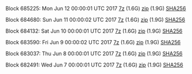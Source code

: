 Block 685225: Mon Jun 12 00:00:01 UTC 2017 [7z](https://transfer.sh/kDiKR/bootstrap.dat.20170612.7z) (1.6G) [zip](https://transfer.sh/SsvIn/bootstrap.dat.20170612.zip) (1.9G) [SHA256](https://transfer.sh/7R2kD/sha256.txt)

Block 684680: Sun Jun 11 00:00:02 UTC 2017 [7z](https://transfer.sh/NiYi5/bootstrap.dat.20170611.7z) (1.6G) [zip](https://transfer.sh/crQKI/bootstrap.dat.20170611.zip) (1.9G) [SHA256](https://transfer.sh/5W2TI/sha256.txt)

Block 684132: Sat Jun 10 00:00:01 UTC 2017 [7z](https://transfer.sh/12JVF3/bootstrap.dat.20170610.7z) (1.6G) [zip](https://transfer.sh/h6ssk/bootstrap.dat.20170610.zip) (1.9G) [SHA256](https://transfer.sh/rHj9L/sha256.txt)

Block 683590: Fri Jun  9 00:00:02 UTC 2017 [7z](https://transfer.sh/uEMkE/bootstrap.dat.20170609.7z) (1.6G) [zip](https://transfer.sh/sPb7J/bootstrap.dat.20170609.zip) (1.9G) [SHA256](https://transfer.sh/13dlrw/sha256.txt)

Block 683037: Thu Jun  8 00:00:01 UTC 2017 [7z](https://transfer.sh/BVTVg/bootstrap.dat.20170608.7z) (1.6G) [zip](https://transfer.sh/ysjET/bootstrap.dat.20170608.zip) (1.9G) [SHA256](https://transfer.sh/Vj3fM/sha256.txt)

Block 682491: Wed Jun  7 00:00:01 UTC 2017 [7z](https://transfer.sh/NrYFc/bootstrap.dat.20170607.7z) (1.6G) [zip](https://transfer.sh/4Haq0/bootstrap.dat.20170607.zip) (1.9G) [SHA256](https://transfer.sh/nqWm1/sha256.txt)
